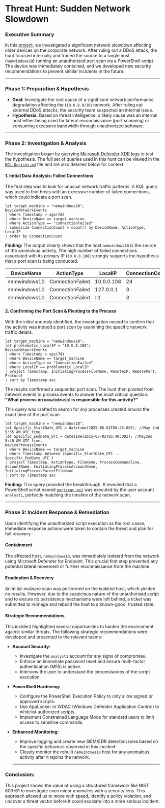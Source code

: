 # Threat Hunt: Sudden Network Slowdown

### Executive Summary
In this [project](https://github.com/jorjuarez/Cybersecurity-Portfolio-Public/tree/main/project-sudden-network-slowdown#simulating-the-trigger-event), we investigated a significant network slowdown affecting older devices on the corporate network. After ruling out a DDoS attack, the hunt focused internally and traced the source to a single host (`nemwindows10`) running an unauthorized port scan via a PowerShell script. The device was immediately contained, and we developed new security recommendations to prevent similar incidents in the future.

---

### Phase 1: Preparation & Hypothesis

* **Goal:** Investigate the root cause of a significant network performance degradation affecting the (`10.0.0.0/16`) network. After ruling out external DDoS attacks, the security team suspected an internal issue.
* **Hypothesis:** Based on threat intelligence, a likely cause was an internal host either being used for lateral reconnaissance (port scanning) or consuming excessive bandwidth through unauthorized software.

---

### Phase 2: Investigation & Analysis

The investigation began by querying [Microsoft Defender XDR logs](https://github.com/jorjuarez/Cybersecurity-Portfolio-Public/tree/main/project-sudden-network-slowdown#tables-used-to-detect-iocs) to test the hypothesis. The full set of queries used in this hunt can be viewed in the [`KQL-Queries.md`](https://github.com/jorjuarez/Cybersecurity-Portfolio-Public/tree/main/project-sudden-network-slowdown#related-kql-queries) file and are also detailed below for context.

#### 1. Initial Data Analysis: Failed Connections
The first step was to look for unusual network traffic patterns. A KQL query was used to find hosts with an excessive number of failed connections, which could indicate a port scan.

```kql
let target_machine = "nemwindows10";
DeviceNetworkEvents
| where Timestamp > ago(7d)
| where DeviceName == target_machine
| where ActionType == "ConnectionFailed"
| summarize ConnectionCount = count() by DeviceName, ActionType, LocalIP
| order by ConnectionCount
```
**Finding:** The output clearly shows that the host `nemwindows10` is the source of the anomalous activity. The high number of failed connections associated with its primary IP (`10.0.0.108`) strongly supports the hypothesis that a port scan is being conducted.

| DeviceName  | ActionType        | LocalIP      | ConnectionCount |
|-------------|-------------------|--------------|-----------------|
| nemwindows10| ConnectionFailed  | 10.0.0.108   | 24              |
| nemwindows10| ConnectionFailed  | 127.0.0.1    | 3               |
| nemwindows10| ConnectionFailed  | ::1          | 3               |

#### 2. Confirming the Port Scan & Pivoting to the Process
With the initial anomaly identified, the investigation moved to confirm that the activity was indeed a port scan by examining the specific network traffic details.

```kql
let target_machine = "nemwindows10";
let problematic_LocalIP = "10.0.0.108";
DeviceNetworkEvents
| where Timestamp > ago(7d)
| where DeviceName == target_machine
| where ActionType == "ConnectionFailed"
| where LocalIP == problematic_LocalIP
| project Timestamp, InitiatingProcessFileName, RemoteIP, RemotePort, Protocol
| sort by Timestamp asc
```
The results confirmed a sequential port scan. The hunt then pivoted from network events to process events to answer the most critical question: **"What process on `nemwindows10` is responsible for this activity?"**

This query was crafted to search for any processes created around the exact time of the port scan.

```kql
let target_machine = "nemwindows10";
let Specific_StartDate_UTC = datetime(2025-05-02T05:35:00Z); //May 2nd 5:35 AM UTC time.
let Specific_EndDate_UTC = datetime(2025-05-02T05:40:00Z); //May2nd 5:40 AM UTC time.
DeviceProcessEvents
| where DeviceName == target_machine
| where Timestamp between (Specific_StartDate_UTC .. Specific_EndDate_UTC )
| project Timestamp, ActionType, FileName, ProcessCommandline, AccountName, InitiatingProcessAccountName, InitiatingProcessParentFileName
| sort by Timestamp asc
```
**Finding:** This query provided the breakthrough. It revealed that a PowerShell script named [`portscan.ps1`](https://github.com/jorjuarez/Cybersecurity-Portfolio-Public/blob/main/project-sudden-network-slowdown/README.md#4portscanps1-found-in-device-newwindows10) was executed by the user account `analyst1`, perfectly matching the timeline of the network scan.

---

### Phase 3: Incident Response & Remediation
Upon identifying the unauthorized script execution as the root cause, immediate response actions were taken to contain the threat and plan for full recovery.

#### Containment
The affected host, `nemwindows10`, was immediately isolated from the network using Microsoft Defender for Endpoint. This crucial first step prevented any potential lateral movement or further reconnaissance from the machine.

#### Eradication & Recovery
An initial malware scan was performed on the isolated host, which yielded no results. However, due to the suspicious nature of the unauthorized script and to ensure no persistence mechanisms were left behind, a ticket was submitted to reimage and rebuild the host to a known-good, trusted state.

#### Strategic Recommendations
This incident highlighted several opportunities to harden the environment against similar threats. The following strategic recommendations were developed and presented to the relevant teams:

* **Account Security:**
    * Investigate the `analyst1` account for any signs of compromise.
    * Enforce an immediate password reset and ensure multi-factor authentication (MFA) is active.
    * Interview the user to understand the circumstances of the script execution.
* **PowerShell Hardening:**
    * Configure the PowerShell Execution Policy to only allow signed or approved scripts.
    * Use AppLocker or WDAC (Windows Defender Application Control) to whitelist authorized scripts.
    * Implement Constrained Language Mode for standard users to limit access to sensitive commands.
* **Enhanced Monitoring:**
    * Improve logging and create new SIEM/EDR detection rules based on the specific behaviors observed in this incident.
    * Closely monitor the rebuilt `nemwindows10` host for any anomalous activity after it rejoins the network.

    ---

### Conclusion:  
This project shows the value of using a structured framework like NIST 800-61 to investigate even minor anomalies with a security lens. This approach allowed us to move with speed, identify a policy violation, and uncover a threat vector before it could escalate into a more serious incident.
